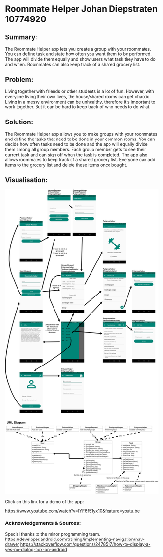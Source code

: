 # Roommate Helper          Johan Diepstraten          10774920

## Summary:
The Roommate Helper app lets you create a group with your roommates. You can define task and state how often you want them to be performed. The app will divide them equally and show users what task they have to do and when. Roommates can also keep track of a shared grocery list.

## Problem: 
Living together with friends or other students is a lot of fun. 
However, with everyone living their own lives, the house/shared rooms can get chaotic.
Living in a messy environment can be unhealthy, therefore it's important to work together.
But it can be hard to keep track of who needs to do what.

## Solution:
The Roommate Helper app allows you to make groups with your roommates and define the tasks that need to be done in your common rooms. 
You can decide how often tasks need to be done and the app will equally divide them among all group members.
Each group member gets to see their current task and can sign off when the task is completed.
The app also allows roommates to keep track of a shared grocery list. Everyone can add items to the grocery list and delete these items once bought.

## Visualisation:
![alt text](https://github.com/johandiepstraten/Roommate-Helper/blob/master/doc/Roommate_Diagram.png)

Click on this link for a demo of the app:

https://www.youtube.com/watch?v=IYF6f51yx10&feature=youtu.be

### Acknowledgements & Sources:
Special thanks to the minor programming team. 
https://developer.android.com/training/implementing-navigation/nav-drawer
https://stackoverflow.com/questions/2478517/how-to-display-a-yes-no-dialog-box-on-android
